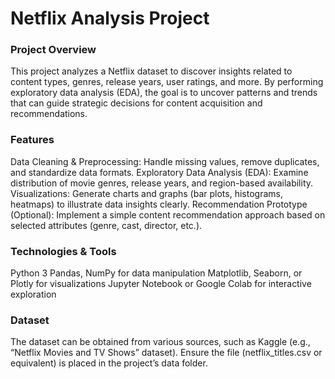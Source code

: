 # Netflix Analysis Project
### Project Overview
This project analyzes a Netflix dataset to discover insights related to content types, genres, release years, user ratings, and more. By performing exploratory data analysis (EDA), the goal is to uncover patterns and trends that can guide strategic decisions for content acquisition and recommendations.

### Features
Data Cleaning & Preprocessing: Handle missing values, remove duplicates, and standardize data formats.
Exploratory Data Analysis (EDA): Examine distribution of movie genres, release years, and region-based availability.
Visualizations: Generate charts and graphs (bar plots, histograms, heatmaps) to illustrate data insights clearly.
Recommendation Prototype (Optional): Implement a simple content recommendation approach based on selected attributes (genre, cast, director, etc.).
### Technologies & Tools
Python 3
Pandas, NumPy for data manipulation
Matplotlib, Seaborn, or Plotly for visualizations
Jupyter Notebook or Google Colab for interactive exploration
### Dataset
The dataset can be obtained from various sources, such as Kaggle (e.g., “Netflix Movies and TV Shows” dataset).
Ensure the file (netflix_titles.csv or equivalent) is placed in the project’s data folder.
